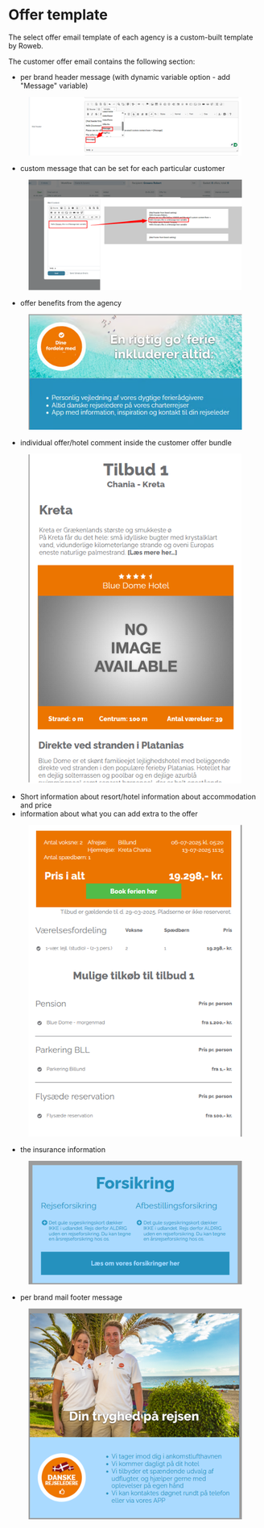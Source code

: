 # Offer template

The select offer email template of each agency is a custom-built template by Roweb.

The customer offer email contains the following section:

* per brand header message (with dynamic variable option - add "Message" variable)

<figure><img src="../.gitbook/assets/image (327).png" alt=""><figcaption></figcaption></figure>

* custom message that can be set for each particular customer&#x20;

<figure><img src="../.gitbook/assets/image (328).png" alt=""><figcaption></figcaption></figure>

* offer benefits from the agency

<figure><img src="../.gitbook/assets/image (271).png" alt=""><figcaption></figcaption></figure>

* individual offer/hotel comment inside the customer offer bundle&#x20;

<figure><img src="../.gitbook/assets/image (17) (1) (1) (1) (1) (1) (1) (1) (1) (1) (1) (1) (1) (1) (1) (1) (1).png" alt=""><figcaption></figcaption></figure>

* Short information about resort/hotel information about accommodation and price&#x20;
* information about what you can add extra to the offer&#x20;

<figure><img src="../.gitbook/assets/image (18) (1) (1) (1) (1) (1) (1) (1) (1) (1) (1) (1) (1) (1) (1) (1).png" alt=""><figcaption></figcaption></figure>

* the insurance information&#x20;

<figure><img src="../.gitbook/assets/image (19) (1) (1) (1) (1) (1) (1) (1) (1) (1) (1) (1) (1) (1) (1).png" alt=""><figcaption></figcaption></figure>

* per brand mail footer message

<figure><img src="../.gitbook/assets/image (21) (1) (1) (1) (1) (1) (1) (1) (1) (1) (1) (1) (1) (1).png" alt=""><figcaption></figcaption></figure>
